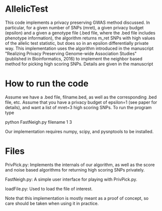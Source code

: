 # AllelicTest

This code implements a privacy preserving GWAS method discussed. In particular, for a given number of SNPs (mret), a given privacy budget (epsilon) and a given a genotype file (.bed file, where the .bed file includes phenotype information), the algorithm returns m_ret SNPs with high values of the allelic test statistic, but does so in an epsilon differentially private way. This implementation uses the algorithm introduced in the manuscript "Realizing Privacy Preserving Genome-wide Association Studies" (published in Bioinformatics, 2016) to implement the neighbor based method for picking high scoring SNPs. Details are given in the manuscript

# How to run the code

Assume we have a .bed file, filname.bed, as well as the corresponding .bed file, etc. Assume that you have a privacy budget of epsilon=1 (see paper for details), and want a list of mret=3 high scoring SNPs. To run the program type

python FastNeigh.py filename 1 3

Our implementation requires numpy, scipy, and pysnptools to be installed.

# Files

PrivPick.py: Implements the internals of our algorithm, as well as the score and noise based algorithms for returning high scoring SNPs privately.

FastNeigh.py: A simple user interface for playing with PrivPick.py.

loadFile.py: Used to load the file of interest.

Note that this implementation is mostly meant as a proof of concept, so care should be taken when using it in practice.